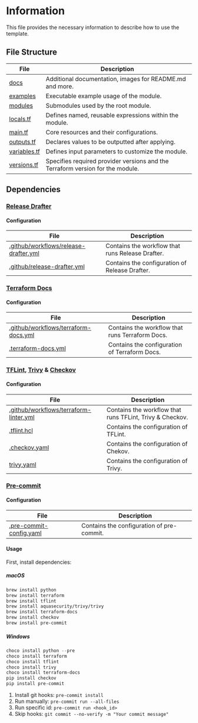 # Information
This file provides the necessary information to describe how to use the template.

## File Structure
| File | Description |
|--|--|
| [docs](./docs) | Additional documentation, images for README.md and more. |
| [examples](./examples) | Executable example usage of the module. |
| [modules](./modules) | Submodules used by the root module. |
| [locals.tf](./locals.tf) | Defines named, reusable expressions within the module. |
| [main.tf](./main.tf) | Core resources and their configurations. |
| [outputs.tf](./outputs.tf) | Declares values to be outputted after applying. |
| [variables.tf](./variables.tf) | Defines input parameters to customize the module. |
| [versions.tf](./versions.tf) | Specifies required provider versions and the Terraform version for the module. |

## Dependencies
### [Release Drafter](https://github.com/release-drafter/release-drafter)
#### Configuration
| File | Description |
|--|--|
| [.github/workflows/release-drafter.yml](./.github/workflows/release-drafter.yml) | Contains the workflow that runs Release Drafter. |
| [.github/release-drafter.yml](./.github/release-drafter.yml) | Contains the configuration of Release Drafter. |

### [Terraform Docs](https://github.com/terraform-docs/terraform-docs/?tab=readme-ov-file)
#### Configuration
| File | Description |
|--|--|
| [.github/workflows/terraform-docs.yml](./.github/workflows/terraform-docs.yml) | Contains the workflow that runs Terraform Docs. |
| [.terraform-docs.yml](./.terraform-docs.yml) | Contains the configuration of Terraform Docs. |

### [TFLint](https://github.com/terraform-docs/terraform-docs), [Trivy](https://github.com/aquasecurity/trivy) & [Checkov](https://github.com/bridgecrewio/checkov)
#### Configuration
| File | Description |
|--|--|
| [.github/workflows/terraform-linter.yml](./.github/workflows/terraform-docs.yml) | Contains the workflow that runs TFLint, Trivy & Checkov. |
| [.tflint.hcl](./.tflint.hcl) | Contains the configuration of TFLint. |
| [.checkov.yaml](./.checkov.yaml) | Contains the configuration of Chekov. |
| [trivy.yaml](./trivy.yaml) | Contains the configuration of Trivy. |

### [Pre-commit](https://github.com/pre-commit/pre-commit)
#### Configuration
| File | Description |
|--|--|
| [.pre-commit-config.yaml](./.pre-commit-config.yaml) | Contains the configuration of pre-commit. |

#### Usage
First, install dependencies:

##### macOS
```bash
brew install python
brew install terraform
brew install tflint
brew install aquasecurity/trivy/trivy
brew install terraform-docs
brew install checkov
brew install pre-commit
```

##### Windows
```powershell
choco install python --pre 
choco install terraform
choco install tflint
choco install trivy
choco install terraform-docs
pip install checkov
pip install pre-commit
```

1. Install git hooks: `pre-commit install`
1. Run manually: `pre-commit run --all-files`
1. Run specific id: `pre-commit run <hook_id>`
1. Skip hooks: `git commit --no-verify -m "Your commit message"`
